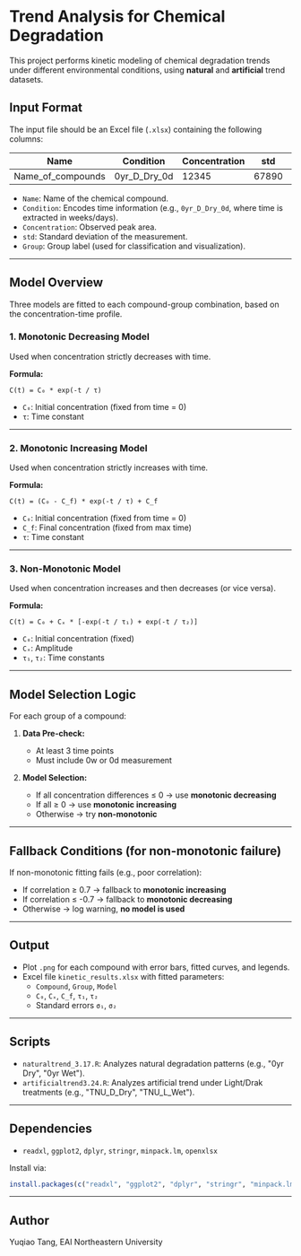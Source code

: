 
# Trend Analysis for Chemical Degradation

This project performs kinetic modeling of chemical degradation trends under different environmental conditions, using **natural** and **artificial** trend datasets.

## Input Format

The input file should be an Excel file (`.xlsx`) containing the following columns:

| Name           | Condition        | Concentration | std          | Group         |
|----------------|------------------|----------------|---------------|---------------|
| Name_of_compounds  | 0yr_D_Dry_0d     | 12345     | 67890   | 0yr_D_Dry     |

- `Name`: Name of the chemical compound.
- `Condition`: Encodes time information (e.g., `0yr_D_Dry_0d`, where time is extracted in weeks/days).
- `Concentration`: Observed peak area.
- `std`: Standard deviation of the measurement.
- `Group`: Group label (used for classification and visualization).

---

## Model Overview

Three models are fitted to each compound-group combination, based on the concentration-time profile.

### 1. **Monotonic Decreasing Model**

Used when concentration strictly decreases with time.

**Formula:**

```
C(t) = C₀ * exp(-t / τ)
```

- `C₀`: Initial concentration (fixed from time = 0)
- `τ`: Time constant

---

### 2. **Monotonic Increasing Model**

Used when concentration strictly increases with time.

**Formula:**

```
C(t) = (C₀ - C_f) * exp(-t / τ) + C_f
```

- `C₀`: Initial concentration (fixed from time = 0)
- `C_f`: Final concentration (fixed from max time)
- `τ`: Time constant

---

### 3. **Non-Monotonic Model**

Used when concentration increases and then decreases (or vice versa).

**Formula:**

```
C(t) = C₀ + Cₓ * [-exp(-t / τ₁) + exp(-t / τ₂)]
```

- `C₀`: Initial concentration (fixed)
- `Cₓ`: Amplitude
- `τ₁`, `τ₂`: Time constants

---

## Model Selection Logic

For each group of a compound:

1. **Data Pre-check:**
   - At least 3 time points
   - Must include 0w or 0d measurement

2. **Model Selection:**
   - If all concentration differences ≤ 0 → use **monotonic decreasing**
   - If all ≥ 0 → use **monotonic increasing**
   - Otherwise → try **non-monotonic**

---

## Fallback Conditions (for non-monotonic failure)

If non-monotonic fitting fails (e.g., poor correlation):

- If correlation ≥ 0.7 → fallback to **monotonic increasing**
- If correlation ≤ -0.7 → fallback to **monotonic decreasing**
- Otherwise → log warning, **no model is used**

---

## Output

- Plot `.png` for each compound with error bars, fitted curves, and legends.
- Excel file `kinetic_results.xlsx` with fitted parameters:
  - `Compound`, `Group`, `Model`
  - `C₀`, `Cₓ`, `C_f`, `τ₁`, `τ₂`
  - Standard errors `σ₁`, `σ₂`

---

## Scripts

- `naturaltrend_3.17.R`: Analyzes natural degradation patterns (e.g., "0yr Dry", "0yr Wet").
- `artificialtrend3.24.R`: Analyzes artificial trend under Light/Drak treatments (e.g., "TNU_D_Dry", "TNU_L_Wet").

---

## Dependencies

- `readxl`, `ggplot2`, `dplyr`, `stringr`, `minpack.lm`, `openxlsx`

Install via:

```r
install.packages(c("readxl", "ggplot2", "dplyr", "stringr", "minpack.lm", "openxlsx"))
```

---

## Author

Yuqiao Tang, EAI Northeastern University
